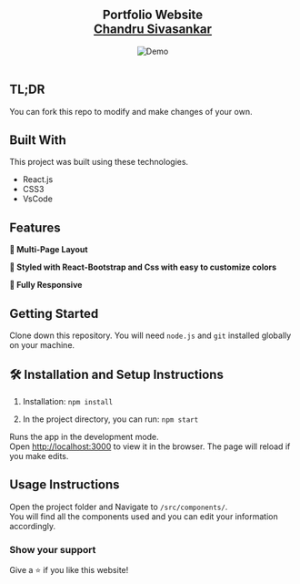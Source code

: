 <h2 align="center">
   Portfolio Website <br/>
  <a href="https://portfolio.sivaramac.com/" target="_blank">Chandru Sivasankar</a>
</h2>
<div align="center">
  <img alt="Demo" src="./Images/readme-img1.png" />
</div>

<br/>

## TL;DR

You can fork this repo to modify and make changes of your own.

## Built With

This project was built using these technologies.

- React.js
- CSS3
- VsCode

## Features

**📖 Multi-Page Layout**

**🎨 Styled with React-Bootstrap and Css with easy to customize colors**

**📱 Fully Responsive**

## Getting Started

Clone down this repository. You will need `node.js` and `git` installed globally on your machine.

## 🛠 Installation and Setup Instructions

1. Installation: `npm install`

2. In the project directory, you can run: `npm start`

Runs the app in the development mode.\
Open [http://localhost:3000](http://localhost:3000) to view it in the browser.
The page will reload if you make edits.

## Usage Instructions

Open the project folder and Navigate to `/src/components/`. <br/>
You will find all the components used and you can edit your information accordingly.

### Show your support

Give a ⭐ if you like this website!


